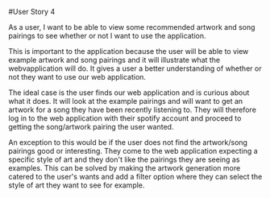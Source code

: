 #User Story 4

As a user, I want to be able to view some recommended artwork and song pairings to see whether or not I want to use the application.

This is important to the application because the user will be able to view example artwork and song pairings and it will illustrate what the webvapplication will do. It gives a user a better understanding of whether or not they want to use our web application. 
	
The ideal case is the user finds our web application and is curious about what it does. It will look at the example pairings and will want to get an artwork for a song they have been recently listening to. They will therefore log in to the web application with their spotify account and proceed to getting the song/artwork pairing the user wanted. 

An exception to this would be if the user does not find the artwork/song pairings good or interesting. They come to the web application expecting a specific style of art and they don't like the pairings they are seeing as examples. This can be solved by making the artwork generation more catered to the user's wants and add a filter option where they can select the style of art they want to see for example.  
